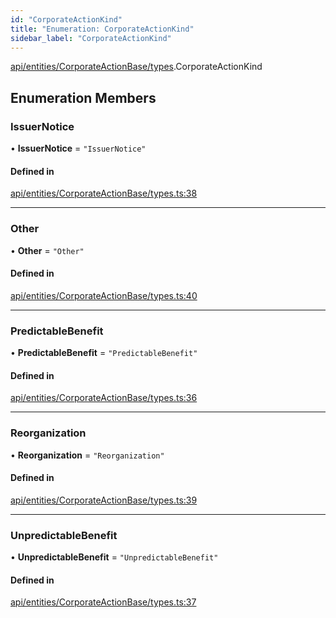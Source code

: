 ```yaml
---
id: "CorporateActionKind"
title: "Enumeration: CorporateActionKind"
sidebar_label: "CorporateActionKind"
---
```


[api/entities/CorporateActionBase/types](../../../../../../modules/API/Entities/CorporateActionBase/Types/Types.md).CorporateActionKind

## Enumeration Members

### IssuerNotice

• **IssuerNotice** = ``"IssuerNotice"``

#### Defined in

[api/entities/CorporateActionBase/types.ts:38](https://github.com/PolymeshAssociation/polymesh-sdk/blob/968f8d70c/src/api/entities/CorporateActionBase/types.ts#L38)

___

### Other

• **Other** = ``"Other"``

#### Defined in

[api/entities/CorporateActionBase/types.ts:40](https://github.com/PolymeshAssociation/polymesh-sdk/blob/968f8d70c/src/api/entities/CorporateActionBase/types.ts#L40)

___

### PredictableBenefit

• **PredictableBenefit** = ``"PredictableBenefit"``

#### Defined in

[api/entities/CorporateActionBase/types.ts:36](https://github.com/PolymeshAssociation/polymesh-sdk/blob/968f8d70c/src/api/entities/CorporateActionBase/types.ts#L36)

___

### Reorganization

• **Reorganization** = ``"Reorganization"``

#### Defined in

[api/entities/CorporateActionBase/types.ts:39](https://github.com/PolymeshAssociation/polymesh-sdk/blob/968f8d70c/src/api/entities/CorporateActionBase/types.ts#L39)

___

### UnpredictableBenefit

• **UnpredictableBenefit** = ``"UnpredictableBenefit"``

#### Defined in

[api/entities/CorporateActionBase/types.ts:37](https://github.com/PolymeshAssociation/polymesh-sdk/blob/968f8d70c/src/api/entities/CorporateActionBase/types.ts#L37)
